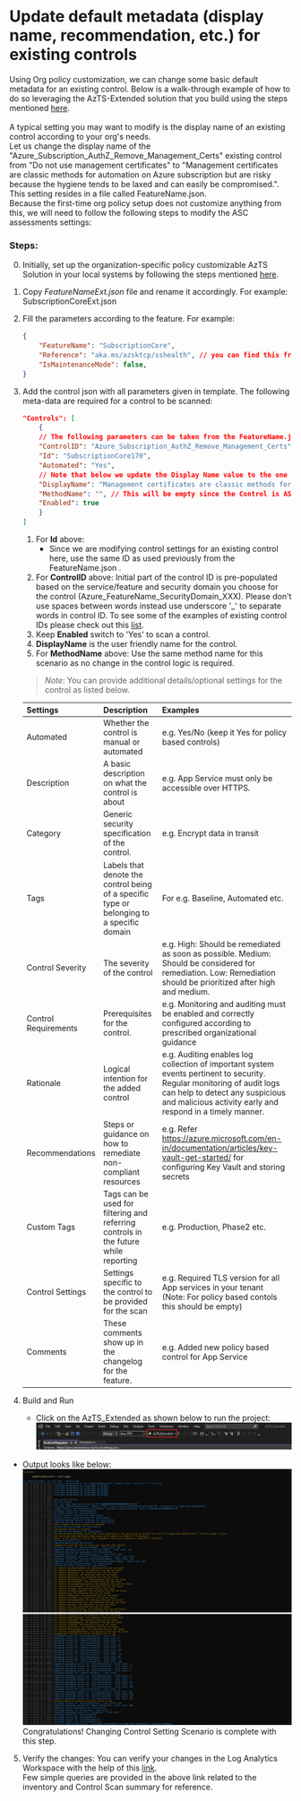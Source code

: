# Update default metadata (display name, recommendation, etc.) for existing controls

Using Org policy customization, we can change some basic default metadata for an existing control. Below is a walk-through example of how to do so leveraging the AzTS-Extended solution that you build using the steps mentioned [here](../README.md#setting-up-the-solution).
<br/>
<br/>A typical setting you may want to modify is the display name of an existing control according to your org's needs. 
<br/>Let us change the display name of the "Azure_Subscription_AuthZ_Remove_Management_Certs" existing control from "Do not use management certificates" to "Management certificates are classic methods for automation on Azure subscription but are risky because the hygiene tends to be laxed and can easily be compromised.". 
This setting resides in a file called FeatureName.json. 
<br/>Because the first-time org policy setup does not customize anything from this, we will need to follow the following steps to modify the ASC assessments settings:


### Steps:
0.  Initially, set up the organization-specific policy customizable AzTS Solution in your local systems by following the steps mentioned [here](../README.md#setting-up-the-solution).
1.  Copy _FeatureNameExt.json_ file and rename it accordingly. For example: SubscriptionCoreExt.json
2.  Fill the parameters according to the feature. For example: 
    ``` JSON
    {
        "FeatureName": "SubscriptionCore",
        "Reference": "aka.ms/azsktcp/sshealth", // you can find this from the FeatureName.json as well
        "IsMaintenanceMode": false,
    }
    ```
3.  Add the control json with all parameters given in template. The following meta-data are required for a control to be scanned:
    ``` JSON
    "Controls": [
        {
        // The following parameters can be taken from the FeatureName.json directly as there will no change in them for the scope of this scenario. 
        "ControlID": "Azure_Subscription_AuthZ_Remove_Management_Certs",
        "Id": "SubscriptionCore170",
        "Automated": "Yes",
        // Note that below we update the Display Name value to the one required according to the org's policy.
        "DisplayName": "Management certificates are classic methods for automation on Azure subscription but are risky because the hygiene tends to be laxed and can easily be compromised.",
        "MethodName": "", // This will be empty since the Control is ASC assessment based
        "Enabled": true
        }
    ]
    ```

    1. For **Id** above: 
        * Since we are modifying control settings for an existing control here, use the same ID as used previously from the FeatureName.json . 
    2. For **ControlID** above: Initial part of the control ID is pre-populated based on the service/feature and security domain you choose for the control (Azure_FeatureName_SecurityDomain_XXX). Please don't use spaces between words instead use underscore '_' to separate words in control ID. To see some of the examples of existing control IDs please check out this [list](https://github.com/azsk/AzTS-docs/tree/main/Control%20coverage#azure-services-supported-by-azts).
    3. Keep **Enabled** switch to 'Yes' to scan a control.
    4. **DisplayName** is the user friendly name for the control.
    5. For **MethodName** above: Use the same method name for this scenario as no change in the control logic is required.

    > *Note*:  You can provide additional details/optional settings for the control as listed below.

    |Settings| Description| Examples|
    |-------------|------|---------|
    |Automated| Whether the control is manual or automated| e.g. Yes/No (keep it Yes for policy based controls)|
    |Description| A basic description on what the control is about| e.g. App Service must only be accessible over HTTPS. |
    | Category| Generic security specification of the control.| e.g. Encrypt data in transit |
    |Tags| Labels that denote the control being of a specific type or belonging to a specific domain | For e.g. Baseline, Automated etc.|
    |Control Severity| The severity of the control| e.g. High: Should be remediated as soon as possible. Medium: Should be considered for remediation. Low: Remediation should be prioritized after high and medium.|
    |Control Requirements| Prerequisites for the control.| e.g. Monitoring and auditing must be enabled and correctly configured according to prescribed organizational guidance|
    |Rationale|  Logical intention for the added control | e.g. Auditing enables log collection of important system events pertinent to security. Regular monitoring of audit logs can help to detect any suspicious and malicious activity early and respond in a timely manner.|
    |Recommendations| Steps or guidance on how to remediate non-compliant resources | e.g. Refer https://azure.microsoft.com/en-in/documentation/articles/key-vault-get-started/ for configuring Key Vault and storing secrets |
    |Custom Tags| Tags can be used for filtering and referring controls in the future while reporting| e.g. Production, Phase2 etc. |
    |Control Settings| Settings specific to the control to be provided for the scan | e.g. Required TLS version for all App services in your tenant (Note: For policy based contols this should be empty) |
    |Comments | These comments show up in the changelog for the feature. | e.g. Added new policy based control for App Service |

4. Build and Run
   - Click on the AzTS_Extended as shown below to run the project: <br />
      ![Build Step 1](../../Images/06_OrgPolicy_Setup_BuildStep.png)<br/>
<!-- TODO Add the SubscriptionCore file EXT added log -->
   - Output looks like below:<br/>
      ![Run Output](../../Images/06_OrgPolicy_Setup_RunStep1.png)<br />
      ![Run Output](../../Images/06_OrgPolicy_Setup_RunStep2.png)
   Congratulations! Changing Control Setting Scenario is complete with this step.

5. Verify the changes:
 You can verify your changes in the Log Analytics Workspace with the help of this [link](https://github.com/azsk/AzTS-docs/tree/main/01-Setup%20and%20getting%20started#4-log-analytics-visualization).
 <br/> Few simple queries are provided in the above link related to the inventory and Control Scan summary for reference.
